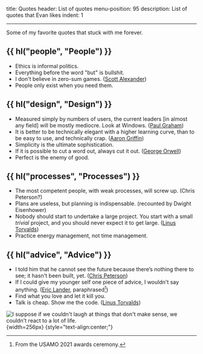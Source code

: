title: Quotes
header: List of quotes
menu-position: 95
description: List of quotes that Evan likes
indent: 1

---

Some of my favorite quotes that stuck with me forever.

## {{ hl("people", "People") }}

- Ethics is informal politics.
- Everything before the word "but" is bullshit.
- I don't believe in zero-sum games.
  ([Scott Alexander](https://slatestarcodex.com/2015/01/01/untitled/))
- People only exist when you need them.

## {{ hl("design", "Design") }}

- Measured simply by numbers of users, the current leaders [in almost any field]
  will be mostly mediocre. Look at Windows.
  ([Paul Graham](http://www.paulgraham.com/icadmore.html))
- It is better to be technically elegant with a higher learning curve, than to
  be easy to use, and technically crap.
  ([Aaron Griffin](https://bugs.archlinux.org/task/43302))
- Simplicity is the ultimate sophistication.
- If it is possible to cut a word out, always cut it out.
  ([George Orwell](https://sites.duke.edu/scientificwriting/orwells-6-rules/))
- Perfect is the enemy of good.

## {{ hl("processes", "Processes") }}

- The most competent people, with weak processes, will screw up.
  (Chris Peterson?)
- Plans are useless, but planning is indispensable.
  (recounted by Dwight Eisenhower)
- Nobody should start to undertake a large project.
  You start with a small _trivial_ project,
  and you should never expect it to get large.
  ([Linus Torvalds](https://en.wikiquote.org/wiki/Linus_Torvalds))
- Practice energy management, not time management.

## {{ hl("advice", "Advice") }}

- I told him that he cannot see the future
  because there’s nothing there to see; it hasn't been built, yet.
  ([Chris Peterson](https://mitadmissions.org/blogs/entry/choosing-to-become-yourself/))
- If I could give my younger self one piece of advice,
  I wouldn't say anything.
  ([Eric Lander](https://en.wikipedia.org/wiki/Eric_Lander), paraphrased[^lander])
- Find what you love and let it kill you.
- Talk is cheap. Show me the code.
  ([Linus Torvalds](http://lkml.org/lkml/2000/8/25/132))

[^lander]: From the USAMO 2021 awards ceremony.

![I suppose if we couldn't laugh at things that don't make sense,
we couldn't react to a lot of life.](static/calvin-hobbes-life.jpg){width=256px}
{style="text-align:center;"}
